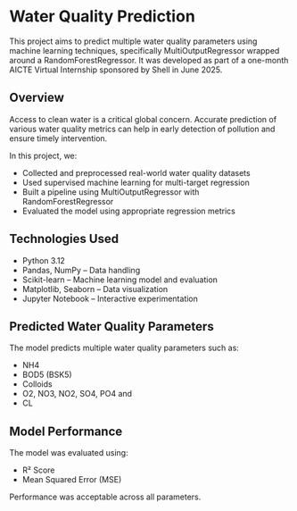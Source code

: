 # Water Quality Prediction

This project aims to predict multiple water quality parameters using machine learning techniques, specifically MultiOutputRegressor wrapped around a RandomForestRegressor. It was developed as part of a one-month AICTE Virtual Internship sponsored by Shell in June 2025.

## Overview

Access to clean water is a critical global concern. Accurate prediction of various water quality metrics can help in early detection of pollution and ensure timely intervention.

In this project, we:

- Collected and preprocessed real-world water quality datasets  
- Used supervised machine learning for multi-target regression  
- Built a pipeline using MultiOutputRegressor with RandomForestRegressor  
- Evaluated the model using appropriate regression metrics

## Technologies Used

- Python 3.12  
- Pandas, NumPy – Data handling  
- Scikit-learn – Machine learning model and evaluation  
- Matplotlib, Seaborn – Data visualization  
- Jupyter Notebook – Interactive experimentation

## Predicted Water Quality Parameters

The model predicts multiple water quality parameters such as:

- NH4  
- BOD5 (BSK5)  
- Colloids  
- O2, NO3, NO2, SO4, PO4 and  
- CL

## Model Performance

The model was evaluated using:

- R² Score  
- Mean Squared Error (MSE)  

Performance was acceptable across all parameters.
